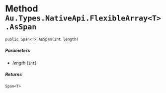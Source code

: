 # Method `Au.Types.NativeApi.FlexibleArray<T>.AsSpan`

```
public Span<T> AsSpan(int length)
```

##### Parameters

- *length*  (`int`)

##### Returns

`Span<T>`